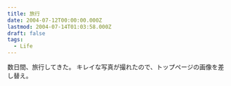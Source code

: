 ```yaml
---
title: 旅行
date: 2004-07-12T00:00:00.000Z
lastmod: 2004-07-14T01:03:58.000Z
draft: false
tags:
  - Life
---
```


数日間、旅行してきた。 キレイな写真が撮れたので、トップページの画像を差し替え。
